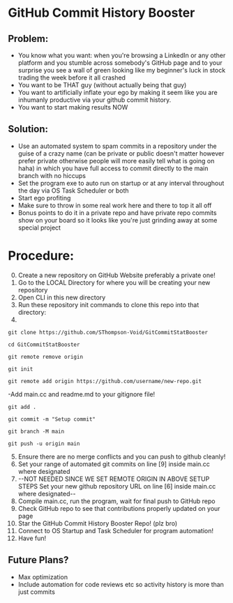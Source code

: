 # GitHub Commit History Booster

## Problem:
 - You know what you want: when you're browsing a LinkedIn or any other platform and you stumble across somebody's GitHub page and to your surprise you see a wall of green looking like my beginner's luck in stock trading the week before it all crashed
 - You want to be THAT guy (without actually being that guy)
 - You want to artificially inflate your ego by making it seem like you are inhumanly productive via your github commit history.
 - You want to start making results NOW

## Solution:
 - Use an automated system to spam commits in a repository under the guise of a crazy name (can be private or public doesn't matter however prefer private otherwise people will more easily tell what is going on haha) in which you have full access to commit directly to the main branch with no hiccups
 - Set the program exe to auto run on startup or at any interval throughout the day via OS Task Scheduler or both
 - Start ego profiting
 - Make sure to throw in some real work here and there to top it all off
 - Bonus points to do it in a private repo and have private repo commits show on your board so it looks like you're just grinding away at some special project

# Procedure:
 0. Create a new repository on GitHub Website preferably a private one!
 1. Go to the LOCAL Directory for where you will be creating your new repository
 2. Open CLI in this new directory
 3. Run these repository init commands to clone this repo into that directory:
 4. 

  `git clone https://github.com/SThompson-Void/GitCommitStatBooster`

  `cd GitCommitStatBooster`
  
  `git remote remove origin`
  
  `git init`
  
  `git remote add origin https://github.com/username/new-repo.git`
  
  -Add main.cc and readme.md to your gitignore file!
  
  `git add .`
  
  `git commit -m "Setup commit"`
  
  `git branch -M main`
  
  `git push -u origin main`
  

 5. Ensure there are no merge conflicts and you can push to github cleanly!
 6. Set your range of automated git commits on line [9] inside main.cc where designated
 7. --NOT NEEDED SINCE WE SET REMOTE ORIGIN IN ABOVE SETUP STEPS Set your new github repository URL on line [6] inside main.cc where designated-- 
 8. Compile main.cc, run the program, wait for final push to GitHub repo
 9. Check GitHub repo to see that contributions properly updated on your page
 10. Star the GitHub Commit History Booster Repo! (plz bro)
 11. Connect to OS Startup and Task Scheduler for program automation!
 12. Have fun!

 ## Future Plans?
 - Max optimization
 - Include automation for code reviews etc so activity history is more than just commits
